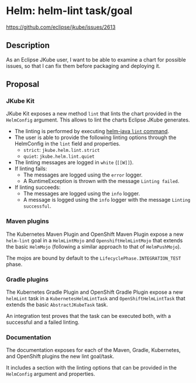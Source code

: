# Helm: helm-lint task/goal

https://github.com/eclipse/jkube/issues/2613

## Description

As an Eclipse JKube user, I want to be able to examine a chart for possible issues, so that I can fix them before packaging and deploying it.

## Proposal

### JKube Kit

JKube Kit exposes a new method `lint` that lints the chart provided in the `HelmConfig` argument.
This allows to lint the charts Eclipse JKube generates.

- The linting is performed by executing [helm-java `lint` command](https://github.com/manusa/helm-java#lint).
- The user is able to provide the following linting options through the HelmConfig in the `lint` field and properties.
  - `strict`: `jkube.helm.lint.strict`
  - `quiet`: `jkube.helm.lint.quiet`
- The linting messages are logged in `white` (`[[W]]`).
- If linting fails:
  - The messages are logged using the `error` logger.
  - A RuntimeException is thrown with the message `Linting failed`.
- If linting succeeds:
  - The messages are logged using the `info` logger.
  - A message is logged using the `info` logger with the message `Linting successful`.

### Maven plugins

The Kubernetes Maven Plugin and OpenShift Maven Plugin expose a new `helm-lint` goal in a `HelmLintMojo` and `OpenshiftHelmLintMojo` that extends the basic `HelmMojo` (following a similar approach to that of `HelmPushMojo`).

The mojos are bound by default to the `LifecyclePhase.INTEGRATION_TEST` phase. 

### Gradle plugins

The Kubernetes Gradle Plugin and OpenShift Gradle Plugin expose a new `helmLint` task in a `KubernetesHelmLintTask` and `OpenShiftHelmLintTask` that extends the basic `AbstractJKubeTask` task.

An integration test proves that the task can be executed both, with a successful and a failed linting.

### Documentation

The documentation exposes for each of the Maven, Gradle, Kubernetes, and OpenShift plugins the new lint goal/task.

It includes a section with the linting options that can be provided in the `HelmConfig` argument and properties.
